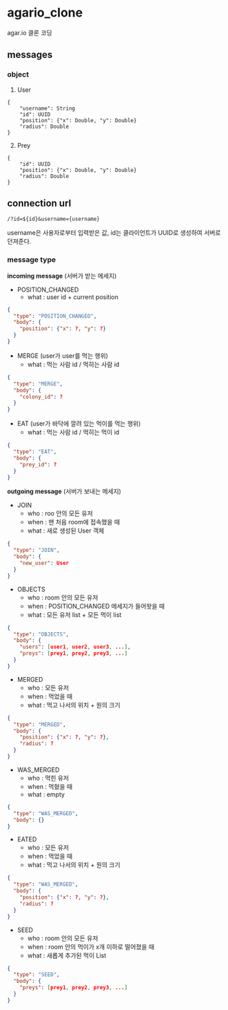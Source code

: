 # agario_clone

agar.io 클론 코딩

## messages

### object
1. User
```
{
    "username": String
    "id": UUID
    "position": {"x": Double, "y": Double}
    "radius": Double
}
```

2. Prey
```
{
    "id": UUID
    "position": {"x": Double, "y": Double}
    "radius": Double
}
```

## connection url
`/?id=${id}&username={username}`

username은 사용자로부터 입력받은 값, id는 클라이언트가 UUID로 생성하여 서버로 던져준다.

### message type

**incoming message** (서버가 받는 메세지)

- POSITION_CHANGED
    - what : user id + current position
    
```json
{
  "type": "POSITION_CHANGED",
  "body": {
    "position": {"x": ?, "y": ?}
  }
}
```

- MERGE (user가 user를 먹는 행위)
    - what : 먹는 사람 id / 먹히는 사람 id
    
```json
{
  "type": "MERGE",
  "body": {
    "colony_id": ? 
  }
}
```
    
- EAT (user가 바닥에 깔려 있는 먹이를 먹는 행위)
    - what : 먹는 사람 id / 먹히는 먹이 id
    
```json
{
  "type": "EAT",
  "body": {
    "prey_id": ? 
  }
}
```
    
**outgoing message** (서버가 보내는 메세지)

- JOIN
    - who : roo 안의 모든 유저
    - when : 맨 처음 room에 접속했을 때
    - what : 새로 생성된 User 객체
    
```json
{
  "type": "JOIN",
  "body": {
    "new_user": User
  }
}
```

- OBJECTS
    - who : room 안의 모든 유저
    - when : POSITION_CHANGED 메세지가 들어왓을 때
    - what : 모든 유저 list + 모든 먹이 list
    
```json
{
  "type": "OBJECTS",
  "body": {
    "users": [user1, user2, user3, ...],
    "preys": [prey1, prey2, prey3, ...] 
  }
}
```

- MERGED
    - who : 모든 유저
    - when : 먹었을 때
    - what : 먹고 나서의 위치 + 원의 크기
     
```json
{
  "type": "MERGED",
  "body": {
    "position": {"x": ?, "y": ?},
    "radius": ? 
  }
}
```


- WAS_MERGED
    - who : 먹힌 유저
    - when : 먹혔을 때
    - what : empty
    
```json
{
  "type": "WAS_MERGED",
  "body": {}
}
```

- EATED
    - who : 모든 유저
    - when : 먹었을 때
    - what : 먹고 나서의 위치 + 원의 크기
    
```json
{
  "type": "WAS_MERGED",
  "body": {
    "position": {"x": ?, "y": ?},
    "radius": ?
  }
}
```
    
- SEED
    - who : room 안의 모든 유저
    - when : room 안의 먹이가 x개 이하로 떨어졌을 때
    - what : 새롭게 추가된 먹이 List
    
```json
{
  "type": "SEED",
  "body": {
    "preys": [prey1, prey2, prey3, ...]
  }
}
```
